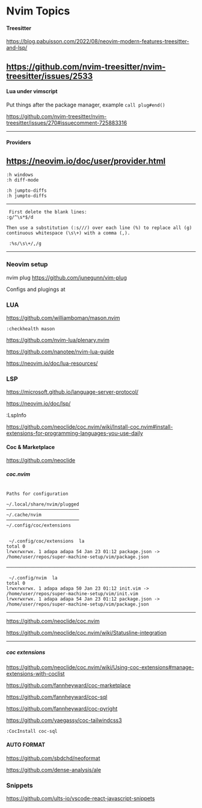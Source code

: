# Nvim Topics

#### Treesitter

https://blog.pabuisson.com/2022/08/neovim-modern-features-treesitter-and-lsp/

https://github.com/nvim-treesitter/nvim-treesitter/issues/2533
---

#### Lua under vimscript
Put things after the package manager, example `call plug#end()`

https://github.com/nvim-treesitter/nvim-treesitter/issues/270#issuecomment-725883316

---

#### Providers
https://neovim.io/doc/user/provider.html
---

```
:h windows
:h diff-mode

:h jumpto-diffs
:h jumpto-diffs

```

---

```
 First delete the blank lines:
:g/^\s*$/d

Then use a substitution (:s///) over each line (%) to replace all (g) continuous whitespace (\s\+) with a comma (,).
 
 :%s/\s\+/,/g

```
---

### Neovim setup

nvim plug
https://github.com/junegunn/vim-plug


Configs and plugings at


### LUA

https://github.com/williamboman/mason.nvim

``` :checkhealth mason  ```

https://github.com/nvim-lua/plenary.nvim

https://github.com/nanotee/nvim-lua-guide

https://neovim.io/doc/lua-resources/


### LSP

https://microsoft.github.io/language-server-protocol/

https://neovim.io/doc/lsp/

:LspInfo


https://github.com/neoclide/coc.nvim/wiki/Install-coc.nvim#install-extensions-for-programming-languages-you-use-daily



#### Coc & Marketplace

https://github.com/neoclide


##### coc.nvim

```

Paths for configuration

~/.local/share/nvim/plugged
───────────────────────────
~/.cache/nvim
───────────────────────────
~/.config/coc/extensions

```


```

 ~/.config/coc/extensions  la
total 0
lrwxrwxrwx. 1 adapa adapa 54 Jan 23 01:12 package.json -> /home/user/repos/super-machine-setup/vim/package.json

─────────────────────────────────────────────────────────────────────────────────────────────────────────────────

 ~/.config/nvim  la
total 0
lrwxrwxrwx. 1 adapa adapa 50 Jan 23 01:12 init.vim -> /home/user/repos/super-machine-setup/vim/init.vim
lrwxrwxrwx. 1 adapa adapa 54 Jan 23 01:12 package.json -> /home/user/repos/super-machine-setup/vim/package.json

```

--- 
https://github.com/neoclide/coc.nvim

https://github.com/neoclide/coc.nvim/wiki/Statusline-integration

---

##### coc extensions

https://github.com/neoclide/coc.nvim/wiki/Using-coc-extensions#manage-extensions-with-coclist

https://github.com/fannheyward/coc-marketplace

https://github.com/fannheyward/coc-sql

https://github.com/fannheyward/coc-pyright

https://github.com/yaegassy/coc-tailwindcss3

```
:CocInstall coc-sql
```

#### AUTO FORMAT

https://github.com/sbdchd/neoformat

https://github.com/dense-analysis/ale

### Snippets

https://github.com/ults-io/vscode-react-javascript-snippets
